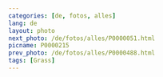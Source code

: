 ```yaml
---
categories: [de, fotos, alles]
lang: de
layout: photo
next_photo: /de/fotos/alles/P0000051.html
picname: P0000215
prev_photo: /de/fotos/alles/P0000488.html
tags: [Grass]
---
```

